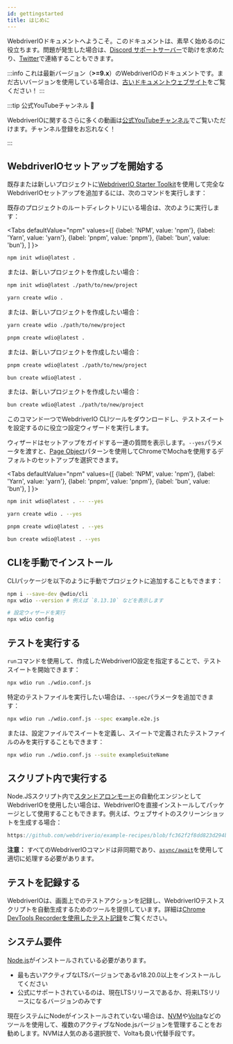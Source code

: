```yaml
---
id: gettingstarted
title: はじめに
---
```


WebdriverIOドキュメントへようこそ。このドキュメントは、素早く始めるのに役立ちます。問題が発生した場合は、[Discord サポートサーバー](https://discord.webdriver.io)で助けを求めたり、[Twitter](https://twitter.com/webdriverio)で連絡することもできます。

:::info
これは最新バージョン（__>=9.x__）のWebdriverIOのドキュメントです。まだ古いバージョンを使用している場合は、[古いドキュメントウェブサイト](/versions)をご覧ください！
:::

<LiteYouTubeEmbed
    id="rA4IFNyW54c"
    title="Getting Started with WebdriverIO"
/>

:::tip 公式YouTubeチャンネル 🎥

WebdriverIOに関するさらに多くの動画は[公式YouTubeチャンネル](https://youtube.com/@webdriverio)でご覧いただけます。チャンネル登録をお忘れなく！

:::

## WebdriverIOセットアップを開始する

既存または新しいプロジェクトに[WebdriverIO Starter Toolkit](https://www.npmjs.com/package/create-wdio)を使用して完全なWebdriverIOセットアップを追加するには、次のコマンドを実行します：

既存のプロジェクトのルートディレクトリにいる場合は、次のように実行します：

<Tabs
  defaultValue="npm"
  values={[
    {label: 'NPM', value: 'npm'},
    {label: 'Yarn', value: 'yarn'},
    {label: 'pnpm', value: 'pnpm'},
    {label: 'bun', value: 'bun'},
  ]
}>
<TabItem value="npm">

```sh
npm init wdio@latest .
```

または、新しいプロジェクトを作成したい場合：

```sh
npm init wdio@latest ./path/to/new/project
```

</TabItem>
<TabItem value="yarn">

```sh
yarn create wdio .
```

または、新しいプロジェクトを作成したい場合：

```sh
yarn create wdio ./path/to/new/project
```

</TabItem>
<TabItem value="pnpm">

```sh
pnpm create wdio@latest .
```

または、新しいプロジェクトを作成したい場合：

```sh
pnpm create wdio@latest ./path/to/new/project
```

</TabItem>
<TabItem value="bun">

```sh
bun create wdio@latest .
```

または、新しいプロジェクトを作成したい場合：

```sh
bun create wdio@latest ./path/to/new/project
```

</TabItem>
</Tabs>

このコマンド一つでWebdriverIO CLIツールをダウンロードし、テストスイートを設定するのに役立つ設定ウィザードを実行します。

<CreateProjectAnimation />

ウィザードはセットアップをガイドする一連の質問を表示します。`--yes`パラメータを渡すと、[Page Object](https://martinfowler.com/bliki/PageObject.html)パターンを使用してChromeでMochaを使用するデフォルトのセットアップを選択できます。

<Tabs
  defaultValue="npm"
  values={[
    {label: 'NPM', value: 'npm'},
    {label: 'Yarn', value: 'yarn'},
    {label: 'pnpm', value: 'pnpm'},
    {label: 'bun', value: 'bun'},
  ]
}>
<TabItem value="npm">

```sh
npm init wdio@latest . -- --yes
```

</TabItem>
<TabItem value="yarn">

```sh
yarn create wdio . --yes
```

</TabItem>
<TabItem value="pnpm">

```sh
pnpm create wdio@latest . --yes
```

</TabItem>
<TabItem value="bun">

```sh
bun create wdio@latest . --yes
```

</TabItem>
</Tabs>

## CLIを手動でインストール

CLIパッケージを以下のように手動でプロジェクトに追加することもできます：

```sh
npm i --save-dev @wdio/cli
npx wdio --version # 例えば `8.13.10` などを表示します

# 設定ウィザードを実行
npx wdio config
```

## テストを実行する

`run`コマンドを使用して、作成したWebdriverIO設定を指定することで、テストスイートを開始できます：

```sh
npx wdio run ./wdio.conf.js
```

特定のテストファイルを実行したい場合は、`--spec`パラメータを追加できます：

```sh
npx wdio run ./wdio.conf.js --spec example.e2e.js
```

または、設定ファイルでスイートを定義し、スイートで定義されたテストファイルのみを実行することもできます：

```sh
npx wdio run ./wdio.conf.js --suite exampleSuiteName
```

## スクリプト内で実行する

Node.JSスクリプト内で[スタンドアロンモード](/docs/setuptypes#standalone-mode)の自動化エンジンとしてWebdriverIOを使用したい場合は、WebdriverIOを直接インストールしてパッケージとして使用することもできます。例えば、ウェブサイトのスクリーンショットを生成する場合：

```js reference useHTTPS
https://github.com/webdriverio/example-recipes/blob/fc362f2f8dd823d294b9bb5f92bd5991339d4591/getting-started/run-in-script.js#L2-L19
```

__注意：__ すべてのWebdriverIOコマンドは非同期であり、[`async/await`](https://javascript.info/async-await)を使用して適切に処理する必要があります。

## テストを記録する

WebdriverIOは、画面上でのテストアクションを記録し、WebdriverIOテストスクリプトを自動生成するためのツールを提供しています。詳細は[Chrome DevTools Recorderを使用したテスト記録](/docs/record)をご覧ください。

## システム要件

[Node.js](http://nodejs.org)がインストールされている必要があります。

- 最も古いアクティブなLTSバージョンであるv18.20.0以上をインストールしてください
- 公式にサポートされているのは、現在LTSリリースであるか、将来LTSリリースになるバージョンのみです

現在システムにNodeがインストールされていない場合は、[NVM](https://github.com/creationix/nvm)や[Volta](https://volta.sh/)などのツールを使用して、複数のアクティブなNode.jsバージョンを管理することをお勧めします。NVMは人気のある選択肢で、Voltaも良い代替手段です。